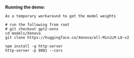 **Running the demo:**

```
As a temporary workaround to get the model weights

# run the following from root 
# git checkout gpt2-onnx
cd models/Xenova
git clone https://huggingface.co/Xenova/all-MiniLM-L6-v2
```

``` 
npm install -g http-server
http-server -p 8081 --cors
```



